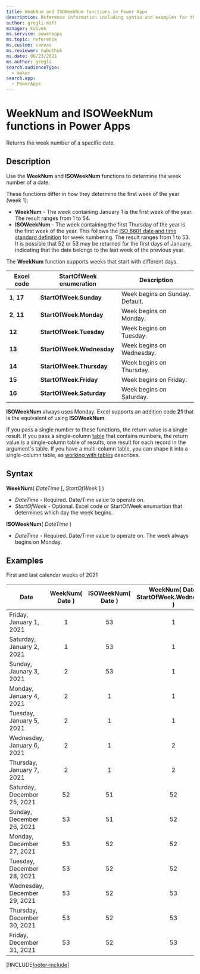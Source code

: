 ```yaml
---
title: WeekNum and ISOWeekNum functions in Power Apps
description: Reference information including syntax and examples for the WeekNum and ISOWeekNum functions in Power Apps.
author: gregli-msft
manager: kvivek
ms.service: powerapps
ms.topic: reference
ms.custom: canvas
ms.reviewer: nabuthuk
ms.date: 06/23/2021
ms.author: gregli
search.audienceType: 
  - maker
search.app: 
  - PowerApps
---
```

# WeekNum and ISOWeekNum functions in Power Apps

Returns the week number of a specific date. 

## Description

Use the **WeekNum** and **ISOWeekNum** functions to determine the week number of a date.

These functions differ in how they determine the first week of the year (week 1):
- **WeekNum** - The week containing January 1 is the first week of the year.  The result ranges from 1 to 54.
- **ISOWeekNum** - The week containing the first Thursday of the year is the first week of the year. This follows the [ISO 8601 date and time standard definition](https://en.wikipedia.org/wiki/ISO_week_date) for week numbering.  The result ranges from 1 to 53.  It is possible that 52 or 53 may be returned for the first days of January, indicating that the date belongs to the last week of the previous year.

The **WeekNum** function supports weeks that start with different days.  

| Excel code | StartOfWeek enumeration | Description |
| --- | --- | --- |
| **1**, **17** |**StartOfWeek.Sunday** |Week begins on Sunday.  Default. |
| **2**, **11** |**StartOfWeek.Monday** |Week begins on Monday. |
| **12** |**StartOfWeek.Tuesday** |Week begins on Tuesday. |
| **13** |**StartOfWeek.Wednesday** |Week begins on Wednesday. |
| **14** |**StartOfWeek.Thursday** |Week begins on Thursday. |
| **15** |**StartOfWeek.Friday** |Week begins on Friday. |
| **16** |**StartOfWeek.Saturday** |Week begins on Saturday. |

**ISOWeekNum** always uses Monday.  Excel supports an addition code **21** that is the equivalent of using **ISOWeekNum**.

If you pass a single number to these functions, the return value is a single result.  If you pass a single-column [table](../working-with-tables.md) that contains numbers, the return value is a single-column table of results, one result for each record in the argument's table. If you have a multi-column table, you can shape it into a single-column table, as [working with tables](../working-with-tables.md) describes.  

## Syntax
**WeekNum**( *DateTime* [, *StartOfWeek* ] )

* *DateTime* - Required.  Date/Time value to operate on.  
* *StartOfWeek* - Optional.  Excel code or StartOfWeek enumartion that determines which day the week begins.

**ISOWeekNum**( *DateTime* )

* *DateTime* - Required.  Date/Time value to operate on.  The week always begins on Monday.

## Examples

First and last calendar weeks of 2021

| Date | WeekNum( Date ) | ISOWeekNum( Date ) | WeekNum( Date, StartOfWeek.Wednesday ) |  
|------|:---------------:|:-------------------:|:-------------------------------------:|
| Friday, January 1, 2021 | 1 | 53 | 1 |
| Saturday, January 2, 2021 | 1 | 53 | 1 |
| Sunday, Jaunary 3, 2021 | 2 | 53 | 1 |
| Monday, January 4, 2021 | 2 | 1 | 1 |
| Tuesday, January 5, 2021 | 2 | 1 | 1 |
| Wednesday, January 6, 2021 | 2 | 1 | 2 |
| Thursday, January 7, 2021 | 2 | 1 | 2 |
| Saturday, December 25, 2021 | 52 | 51 | 52 |
| Sunday, December 26, 2021 | 53 | 51 | 52 |
| Monday, December 27, 2021 | 53 | 52 | 52 |
| Tuesday, December 28, 2021 | 53 | 52 | 52 |
| Wednesday, December 29, 2021 | 53 | 52 | 53 |
| Thursday, December 30, 2021 | 53 | 52 | 53 |
| Friday, December 31, 2021 | 53 | 52 | 53 |

[!INCLUDE[footer-include](../../../includes/footer-banner.md)]
